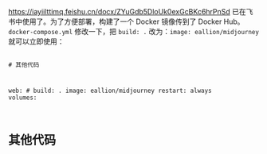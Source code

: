 https://iayiilttimq.feishu.cn/docx/ZYuGdb5DloUk0exGcBKc6hrPnSd 已在飞书中使用了。为了方便部署，构建了一个 Docker 镜像传到了 Docker Hub。<code>docker-compose.yml</code> 修改一下，把 <code>build: .</code> 改为：<code>image: eallion/midjourney</code> 就可以立即使用：<pre><code>  # 其他代码

  web:
    # build: .
    image: eallion/midjourney
    restart: always
    volumes:

  # 其他代码
</code></pre>